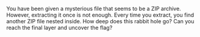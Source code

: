 You have been given a mysterious file that seems to be a ZIP archive. However, extracting it once is not enough. Every time you extract, you find another ZIP file nested inside. How deep does this rabbit hole go? Can you reach the final layer and uncover the flag?
